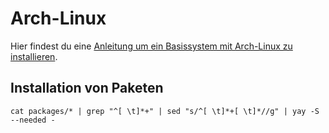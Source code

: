 # Arch-Linux


Hier findest du eine [Anleitung um ein Basissystem mit Arch-Linux zu installieren](install_arch.md).


## Installation von Paketen

`cat packages/* | grep "^[ \t]*+" | sed "s/^[ \t]*+[ \t]*//g" | yay -S --needed -`

